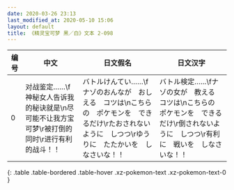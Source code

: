 ```yaml
---
date: 2020-03-26 23:13
last_modified_at: 2020-05-10 15:06
layout: default
title: 《精灵宝可梦 黑／白》文本 2-098
---
```

| 编号 | 中文 | 日文假名 | 日文汉字 |
| ---- | ---- | ---- | --- |
| 0 | 对战鉴定……\f神秘女人告诉我的秘诀就是\n尽可能不让我方宝可梦\r被打倒的同时\r进行有利的战斗！！ | バトルけんてい……\fナゾのおんなが　おしえる　コツは\nこちらの　ポケモンを　できるだけ\rたおされないように　しつつ\rゆうりに　たたかいを　しなさいな！！ | バトル検定……\fナゾの女が　教える　コツは\nこちらの　ポケモンを　できるだけ\r倒されないように　しつつ\r有利に　戦いを　しなさいな！！ |
{: .table .table-bordered .table-hover .xz-pokemon-text .xz-pokemon-text-0 }